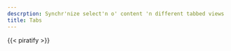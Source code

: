 ```yaml
---
descrption: Synchr'nize select'n o' content 'n different tabbed views
title: Tabs
---
```

{{< piratify >}}